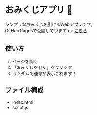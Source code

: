 # おみくじアプリ 🎴

シンプルなおみくじを引けるWebアプリです。  
GitHub Pagesで公開しています 👉 [こちら](https://masago432.github.io/omikuji-app/)

## 使い方
1. ページを開く
2. 「おみくじを引く」をクリック
3. ランダムで運勢が表示されます！

## ファイル構成
- index.html
- script.js

